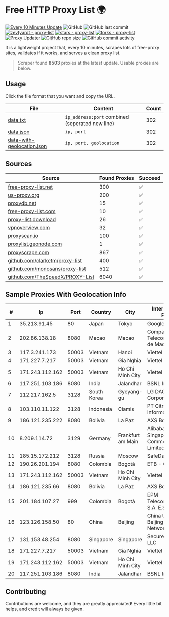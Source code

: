 
# Free HTTP Proxy List 🌍

[![Every 10 Minutes Update](https://github.com/mertguvencli/http-proxy-list/actions/workflows/main.yml/badge.svg?branch=main)](https://github.com/mertguvencli/http-proxy-list/actions/workflows/main.yml)
![GitHub](https://img.shields.io/github/license/mertguvencli/http-proxy-list)
![GitHub last commit](https://img.shields.io/github/last-commit/mertguvencli/http-proxy-list)
[![zevtyardt - proxy-list](https://img.shields.io/static/v1?label=zevtyardt&message=proxy-list&color=blue&logo=github)](https://github.com/zevtyardt/proxy-list "Go to GitHub repo")
[![stars - proxy-list](https://img.shields.io/github/stars/zevtyardt/proxy-list?style=social)](https://github.com/zevtyardt/proxy-list)
[![forks - proxy-list](https://img.shields.io/github/forks/zevtyardt/proxy-list?style=social)](https://github.com/zevtyardt/proxy-list)
[![Proxy Updater](https://github.com/zevtyardt/proxy-list/workflows/Proxy%20Updater/badge.svg)](https://github.com/zevtyardt/proxy-list/actions?query=workflow:"Proxy+Updater")
![GitHub repo size](https://img.shields.io/github/repo-size/zevtyardt/proxy-list)
[![GitHub commit activity](https://img.shields.io/github/commit-activity/m/zevtyardt/proxy-list?logo=commits)](https://github.com/zevtyardt/proxy-list/commits/main)

It is a lightweight project that, every 10 minutes, scrapes lots of free-proxy sites, validates if it works, and serves a clean proxy list.

> Scraper found **8503** proxies at the latest update. Usable proxies are below.

## Usage

Click the file format that you want and copy the URL.

|File|Content|Count|
|----|-------|-----|
|[data.txt](https://raw.githubusercontent.com/mertguvencli/http-proxy-list/main/proxy-list/data.txt)|`ip_address:port` combined (seperated new line)|302|
|[data.json](https://raw.githubusercontent.com/mertguvencli/http-proxy-list/main/proxy-list/data.json)|`ip, port`|302|
|[data-with-geolocation.json](https://raw.githubusercontent.com/mertguvencli/http-proxy-list/main/proxy-list/data-with-geolocation.json)|`ip, port, geolocation`|302|

## Sources

|Source|Found Proxies|Succeed|
|------|-------------|-------|
|[free-proxy-list.net](https://free-proxy-list.net)|300|✅|
|[us-proxy.org](https://www.us-proxy.org)|200|✅|
|[proxydb.net](http://proxydb.net)|15|✅|
|[free-proxy-list.com](https://free-proxy-list.com/?page=&port=&type%5B%5D=http&type%5B%5D=https&up_time=0&search=Search)|10|✅|
|[proxy-list.download](https://www.proxy-list.download/HTTP)|26|✅|
|[vpnoverview.com](https://vpnoverview.com/privacy/anonymous-browsing/free-proxy-servers)|32|✅|
|[proxyscan.io](https://www.proxyscan.io)|100|✅|
|[proxylist.geonode.com](https://proxylist.geonode.com/api/proxy-list?limit=300&page=1&sort_by=lastChecked&sort_type=desc&protocols=http,https)|1|✅|
|[proxyscrape.com](https://api.proxyscrape.com/v2/?request=displayproxies&protocol=http&timeout=10000&country=all&ssl=all&anonymity=all)|867|✅|
|[github.com/clarketm/proxy-list](https://raw.githubusercontent.com/clarketm/proxy-list/master/proxy-list-raw.txt)|400|✅|
|[github.com/monosans/proxy-list](https://raw.githubusercontent.com/monosans/proxy-list/main/proxies/http.txt)|512|✅|
|[github.com/TheSpeedX/PROXY-List](https://raw.githubusercontent.com/TheSpeedX/PROXY-List/master/http.txt)|6040|✅|


## Sample Proxies With Geolocation Info

|#|Ip|Port|Country|City|Internet Service Provider|
|-|--|----|-------|----|-------------------------|
|1|35.213.91.45|80|Japan|Tokyo|Google LLC|
|2|202.86.138.18|8080|Macao|Macao|Companhia de Telecomunicacoes de Macau|
|3|117.3.241.173|50003|Vietnam|Hanoi|Viettel Corporation|
|4|171.227.7.217|50003|Vietnam|Gia Nghia|Viettel Corporation|
|5|171.243.112.162|50003|Vietnam|Ho Chi Minh City|Viettel Corporation|
|6|117.251.103.186|8080|India|Jalandhar|BSNL Internet|
|7|112.217.162.5|3128|South Korea|Gyeyang-gu|LG DACOM Corporation|
|8|103.110.11.122|3128|Indonesia|Ciamis|PT Citra Jelajah Informatika|
|9|186.121.235.222|8080|Bolivia|La Paz|AXS Bolivia S. A.|
|10|8.209.114.72|3129|Germany|Frankfurt am Main|Alibaba.com Singapore E-Commerce Private Limited|
|11|185.15.172.212|3128|Russia|Moscow|SafeData LLC|
|12|190.26.201.194|8080|Colombia|Bogotá|ETB - Colombia|
|13|171.243.112.162|50003|Vietnam|Ho Chi Minh City|Viettel Corporation|
|14|186.121.235.66|8080|Bolivia|La Paz|AXS Bolivia S. A.|
|15|201.184.107.27|999|Colombia|Bogotá|EPM Telecomunicaciones S.A. E.S.P.|
|16|123.126.158.50|80|China|Beijing|China Unicom Beijing Province Network|
|17|131.153.48.254|8080|Singapore|Singapore|Secured Servers LLC|
|18|171.227.7.217|50003|Vietnam|Gia Nghia|Viettel Corporation|
|19|171.243.112.162|50003|Vietnam|Ho Chi Minh City|Viettel Corporation|
|20|117.251.103.186|8080|India|Jalandhar|BSNL Internet|



## Contributing

Contributions are welcome, and they are greatly appreciated! Every
little bit helps, and credit will always be given.

